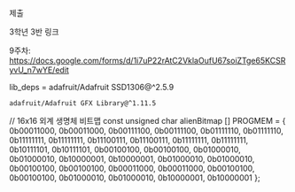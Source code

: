 제출

3학년 3반 링크

9주차: https://docs.google.com/forms/d/1i7uP22rAtC2VklaOufU67soiZTge65KCSRyvU_n7wYE/edit

lib_deps = 
    adafruit/Adafruit SSD1306@^2.5.9
    
    adafruit/Adafruit GFX Library@^1.11.5
    

// 16x16 외계 생명체 비트맵
const unsigned char alienBitmap [] PROGMEM = {
  0b00011000, 0b00011000,
  0b00111100, 0b00111100,
  0b01111110, 0b01111110,
  0b11111111, 0b11111111,
  0b11100111, 0b11100111,
  0b11111111, 0b11111111,
  0b10111101, 0b10111101,
  0b00100100, 0b00100100,
  0b01000010, 0b01000010,
  0b10000001, 0b10000001,
  0b01000010, 0b01000010,
  0b00100100, 0b00100100,
  0b00011000, 0b00011000,
  0b00100100, 0b00100100,
  0b01000010, 0b01000010,
  0b10000001, 0b10000001
};
